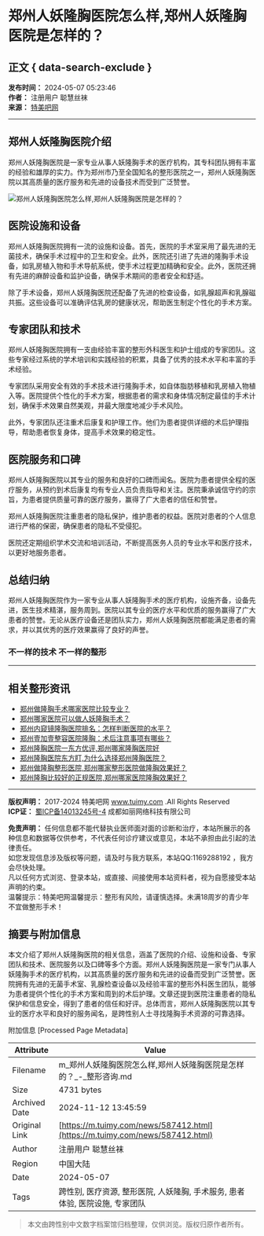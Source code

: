 # 郑州人妖隆胸医院怎么样,郑州人妖隆胸医院是怎样的？

## 正文 { data-search-exclude }


**发布时间：** 2024-05-07 05:23:46  
**作者：** 注册用户 聪慧丝袜  
**来源：** [特美吧网](https://www.tuimy.com)  

---

## 郑州人妖隆胸医院介绍

郑州人妖隆胸医院是一家专业从事人妖隆胸手术的医疗机构，其专科团队拥有丰富的经验和雄厚的实力。作为郑州市乃至全国知名的整形医院之一，郑州人妖隆胸医院以其高质量的医疗服务和先进的设备技术而受到广泛赞誉。

![郑州人妖隆胸医院怎么样,郑州人妖隆胸医院是怎样的？](https://ruli-app-admin.oss-cn-shanghai.aliyuncs.com/gallerys/40/93/4093e124acedcfbcf17cd4502dd48757.png)

## 医院设施和设备

郑州人妖隆胸医院拥有一流的设施和设备。首先，医院的手术室采用了最先进的无菌技术，确保手术过程中的卫生和安全。此外，医院还引进了先进的隆胸手术设备，如乳房植入物和手术导航系统，使手术过程更加精确和安全。此外，医院还拥有先进的麻醉设备和监护设备，确保手术期间的患者安全和舒适。

除了手术设备，郑州人妖隆胸医院还配备了先进的检查设备，如乳腺超声和乳腺磁共振。这些设备可以准确评估乳房的健康状况，帮助医生制定个性化的手术方案。

## 专家团队和技术

郑州人妖隆胸医院拥有一支由经验丰富的整形外科医生和护士组成的专家团队。这些专家经过系统的学术培训和实践经验的积累，具备了优秀的技术水平和丰富的手术经验。

专家团队采用安全有效的手术技术进行隆胸手术，如自体脂肪移植和乳房植入物植入等。医院提供个性化的手术方案，根据患者的需求和身体情况制定最佳的手术计划，确保手术效果自然美观，并最大限度地减少手术风险。

此外，专家团队还注重术后康复和护理工作。他们为患者提供详细的术后护理指导，帮助患者恢复身体，提高手术效果的稳定性。

## 医院服务和口碑

郑州人妖隆胸医院以其专业的服务和良好的口碑而闻名。医院为患者提供全程的医疗服务，从预约到术后康复均有专业人员负责指导和关注。医院秉承诚信守约的宗旨，为患者提供质量可靠的医疗服务，赢得了广大患者的信任和赞誉。

郑州人妖隆胸医院注重患者的隐私保护，维护患者的权益。医院对患者的个人信息进行严格的保密，确保患者的隐私不受侵犯。

医院还定期组织学术交流和培训活动，不断提高医务人员的专业水平和医疗技术，以更好地服务患者。

## 总结归纳

郑州人妖隆胸医院作为一家专业从事人妖隆胸手术的医疗机构，设施齐备，设备先进，医生技术精湛，服务周到。医院以其专业的医疗水平和优质的服务赢得了广大患者的赞誉。无论从医疗设备还是团队实力，郑州人妖隆胸医院都能满足患者的需求，并以其优秀的医疗效果赢得了良好的声誉。

### 不一样的技术 不一样的整形

---

## 相关整形资讯

- [郑州做隆胸手术哪家医院比较专业？](/news/479838.html)
- [郑州哪家医院可以做人妖隆胸手术？](/news/479891.html)
- [郑州内窥镜隆胸医院排名：怎样判断医院的水平？](/news/552515.html)
- [郑州壹加壹整容医院隆胸：术后注意事项有哪些？](/news/552565.html)
- [郑州隆胸医院一东方优评,郑州哪家隆胸医院好](/news/552646.html)
- [郑州隆胸医院东方盯,为什么选择郑州隆胸医院？](/news/552650.html)
- [郑州做隆胸整形医院,郑州哪家整形医院做隆胸效果好？](/news/587428.html)
- [郑州隆胸比较好的正规医院,郑州哪家医院隆胸效果好？](/news/587720.html)

---

**版权声明：** 2017-2024 特美吧网 www.tuimy.com .All Rights Reserved  
**ICP证：** [蜀ICP备14013245号-4](https://beian.miit.gov.cn/) 成都如丽网络科技有限公司  

**免责声明：** 任何信息都不能代替执业医师面对面的诊断和治疗，本站所展示的各种信息和数据等仅供参考，不代表任何诊疗建议或意见，本站不承担由此引起的法律责任。  
如您发现信息涉及版权等问题，请及时与我方联系，本站QQ:1169288192 ，我方会尽快处理。  
凡以任何方式浏览、登录本站，或直接、间接使用本站资料者，视为自愿接受本站声明的约束。  
温馨提示：特美吧网温馨提示：整形有风险，请谨慎选择。未满18周岁的青少年不宜做整形手术！

## 摘要与附加信息

<!-- tcd_abstract -->
本文介绍了郑州人妖隆胸医院的相关信息，涵盖了医院的介绍、设施和设备、专家团队和技术、医院服务以及口碑等多个方面。郑州人妖隆胸医院是一家专门从事人妖隆胸手术的医疗机构，以其高质量的医疗服务和先进的设备而受到广泛赞誉。医院拥有先进的无菌手术室、乳腺检查设备以及经验丰富的整形外科医生团队，能够为患者提供个性化的手术方案和周到的术后护理。文章还提到医院注重患者的隐私保护和信息安全，得到了患者的信任和好评。总体而言，郑州人妖隆胸医院以其专业的医疗水平和良好的服务闻名，是跨性别人士寻找隆胸手术资源的可靠选择。
<!-- tcd_abstract_end -->

附加信息 [Processed Page Metadata]

| Attribute       | Value                                  |
|-----------------|----------------------------------------|
| Filename        | m_郑州人妖隆胸医院怎么样,郑州人妖隆胸医院是怎样的？_-_整形咨询.md                             |
| Size            | 4731 bytes                           |
| Archived Date   | 2024-11-12 13:45:59                             |
| Original Link   | [https://m.tuimy.com/news/587412.html](https://m.tuimy.com/news/587412.html)                       |
| Author          | 注册用户 聪慧丝袜                               |
| Region          | 中国大陆                               |
| Date            | 2024-05-07                                 |
| Tags            | 跨性别, 医疗资源, 整形医院, 人妖隆胸, 手术服务, 患者体验, 医院设施, 专家团队                                 |
>
> 本文由跨性别中文数字档案馆归档整理，仅供浏览。版权归原作者所有。
>
